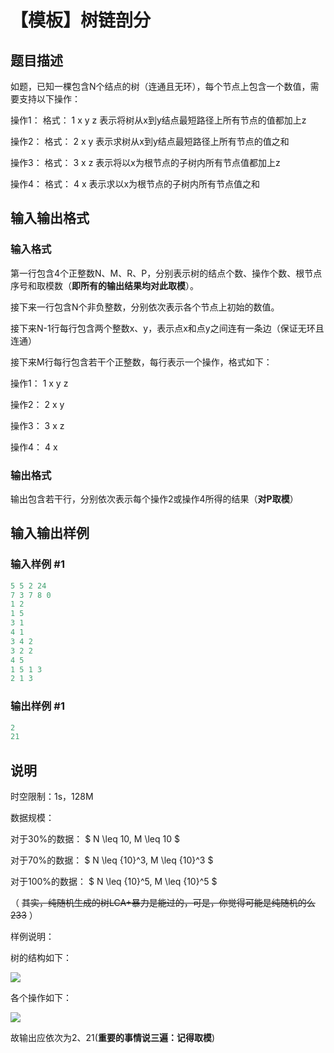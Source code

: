 # 【模板】树链剖分

## 题目描述

如题，已知一棵包含N个结点的树（连通且无环），每个节点上包含一个数值，需要支持以下操作：

操作1： 格式： 1 x y z 表示将树从x到y结点最短路径上所有节点的值都加上z

操作2： 格式： 2 x y 表示求树从x到y结点最短路径上所有节点的值之和

操作3： 格式： 3 x z 表示将以x为根节点的子树内所有节点值都加上z

操作4： 格式： 4 x 表示求以x为根节点的子树内所有节点值之和

## 输入输出格式

### 输入格式

第一行包含4个正整数N、M、R、P，分别表示树的结点个数、操作个数、根节点序号和取模数（**即所有的输出结果均对此取模**）。

接下来一行包含N个非负整数，分别依次表示各个节点上初始的数值。

接下来N-1行每行包含两个整数x、y，表示点x和点y之间连有一条边（保证无环且连通）

接下来M行每行包含若干个正整数，每行表示一个操作，格式如下：

操作1： 1 x y z

操作2： 2 x y

操作3： 3 x z

操作4： 4 x

### 输出格式

输出包含若干行，分别依次表示每个操作2或操作4所得的结果（**对P取模**）

## 输入输出样例

### 输入样例 #1

```cpp
5 5 2 24
7 3 7 8 0 
1 2
1 5
3 1
4 1
3 4 2
3 2 2
4 5
1 5 1 3
2 1 3
```


### 输出样例 #1

```cpp
2
21
```


## 说明

时空限制：1s，128M

数据规模：

对于30%的数据： $ N \leq 10, M \leq 10 $

对于70%的数据： $ N \leq {10}^3, M \leq {10}^3 $

对于100%的数据： $ N \leq {10}^5, M \leq {10}^5 $

（ ~~其实，纯随机生成的树LCA+暴力是能过的，可是，你觉得可能是纯随机的么233~~ ）

样例说明：

树的结构如下：

![](https://cdn.luogu.com.cn/upload/pic/2319.png)

各个操作如下：

![](https://cdn.luogu.com.cn/upload/pic/2320.png)

故输出应依次为2、21(**重要的事情说三遍：记得取模**)

